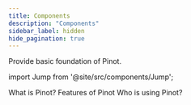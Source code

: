 ```yaml
---
title: Components
description: "Components"
sidebar_label: hidden
hide_pagination: true
---
```


Provide basic foundation of Pinot.

import Jump from '@site/src/components/Jump';

<Jump to="/docs/about/what_is_pinot/">What is Pinot?</Jump>
<Jump to="/docs/about/features_of_pinot/">Features of Pinot</Jump>
<Jump to="/docs/about/guarantees/">Who is using Pinot?</Jump>
